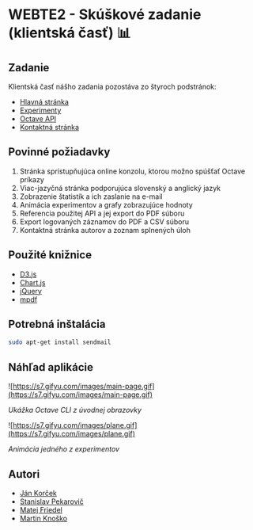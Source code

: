 # WEBTE2 - Skúškové zadanie (klientská časť) 📊

## Zadanie

Klientská časť nášho zadania pozostáva zo štyroch podstránok:

- [Hlavná stránka](https://wt43.fei.stuba.sk:4443/client/index.php)
- [Experimenty](https://wt43.fei.stuba.sk:4443/client/experiments.php)
- [Octave API](https://wt43.fei.stuba.sk:4443/client/octave-api.php)
- [Kontaktná stránka](https://wt43.fei.stuba.sk:4443/client/contact.php)

## Povinné požiadavky

1. Stránka sprístupňujúca online konzolu, ktorou možno spúšťať Octave príkazy
2. Viac-jazyčná stránka podporujúca slovenský a anglický jazyk
3. Zobrazenie štatistík a ich zaslanie na e-mail
4. Animácia experimentov a grafy zobrazujúce hodnoty
5. Referencia použitej API a jej export do PDF súboru
6. Export logovaných záznamov do PDF a CSV súboru
7. Kontaktná stránka autorov a zoznam splnených úloh

## Použité knižnice

- [D3.js](https://d3js.org/)
- [Chart.js](https://www.chartjs.org/)
- [jQuery](https://jquery.com/)
- [mpdf](https://mpdf.github.io/)

## Potrebná inštalácia

```bash
sudo apt-get install sendmail
```

## Náhľad aplikácie

![https://s7.gifyu.com/images/main-page.gif](https://s7.gifyu.com/images/main-page.gif)

*Ukážka Octave CLI z úvodnej obrazovky*

![https://s7.gifyu.com/images/plane.gif](https://s7.gifyu.com/images/plane.gif)

*Animácia jedného z experimentov*

## Autori

- [Ján Korček](https://github.com/korcekj)
- [Stanislav Pekarovič](https://github.com/stanley255)
- [Matej Friedel](https://github.com/MatejFriedel)
- [Martin Knoško](https://github.com/mknosko)
